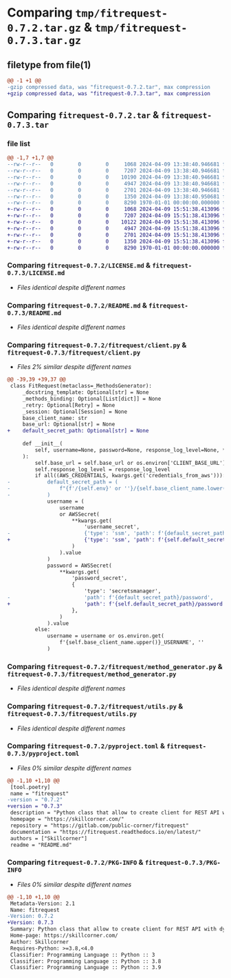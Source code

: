 # Comparing `tmp/fitrequest-0.7.2.tar.gz` & `tmp/fitrequest-0.7.3.tar.gz`

## filetype from file(1)

```diff
@@ -1 +1 @@
-gzip compressed data, was "fitrequest-0.7.2.tar", max compression
+gzip compressed data, was "fitrequest-0.7.3.tar", max compression
```

## Comparing `fitrequest-0.7.2.tar` & `fitrequest-0.7.3.tar`

### file list

```diff
@@ -1,7 +1,7 @@
--rw-r--r--   0        0        0     1068 2024-04-09 13:38:40.946681 fitrequest-0.7.2/LICENSE.md
--rw-r--r--   0        0        0     7207 2024-04-09 13:38:40.946681 fitrequest-0.7.2/README.md
--rw-r--r--   0        0        0    10190 2024-04-09 13:38:40.946681 fitrequest-0.7.2/fitrequest/client.py
--rw-r--r--   0        0        0     4947 2024-04-09 13:38:40.946681 fitrequest-0.7.2/fitrequest/method_generator.py
--rw-r--r--   0        0        0     2701 2024-04-09 13:38:40.946681 fitrequest-0.7.2/fitrequest/utils.py
--rw-r--r--   0        0        0     1350 2024-04-09 13:38:40.950681 fitrequest-0.7.2/pyproject.toml
--rw-r--r--   0        0        0     8290 1970-01-01 00:00:00.000000 fitrequest-0.7.2/PKG-INFO
+-rw-r--r--   0        0        0     1068 2024-04-09 15:51:38.413096 fitrequest-0.7.3/LICENSE.md
+-rw-r--r--   0        0        0     7207 2024-04-09 15:51:38.413096 fitrequest-0.7.3/README.md
+-rw-r--r--   0        0        0    10122 2024-04-09 15:51:38.413096 fitrequest-0.7.3/fitrequest/client.py
+-rw-r--r--   0        0        0     4947 2024-04-09 15:51:38.413096 fitrequest-0.7.3/fitrequest/method_generator.py
+-rw-r--r--   0        0        0     2701 2024-04-09 15:51:38.413096 fitrequest-0.7.3/fitrequest/utils.py
+-rw-r--r--   0        0        0     1350 2024-04-09 15:51:38.413096 fitrequest-0.7.3/pyproject.toml
+-rw-r--r--   0        0        0     8290 1970-01-01 00:00:00.000000 fitrequest-0.7.3/PKG-INFO
```

### Comparing `fitrequest-0.7.2/LICENSE.md` & `fitrequest-0.7.3/LICENSE.md`

 * *Files identical despite different names*

### Comparing `fitrequest-0.7.2/README.md` & `fitrequest-0.7.3/README.md`

 * *Files identical despite different names*

### Comparing `fitrequest-0.7.2/fitrequest/client.py` & `fitrequest-0.7.3/fitrequest/client.py`

 * *Files 2% similar despite different names*

```diff
@@ -39,39 +39,37 @@
 class FitRequest(metaclass=_MethodsGenerator):
     _docstring_template: Optional[str] = None
     _methods_binding: Optional[List[dict]] = None
     _retry: Optional[Retry] = None
     _session: Optional[Session] = None
     base_client_name: str
     base_url: Optional[str] = None
+    default_secret_path: Optional[str] = None
 
     def __init__(
         self, username=None, password=None, response_log_level=None, *args, **kwargs
     ):
         self.base_url = self.base_url or os.environ['CLIENT_BASE_URL']
         self.response_log_level = response_log_level
         if all((AWS_CREDENTIALS, kwargs.get('credentials_from_aws'))):
-            default_secret_path = (
-                f"{f'/{self.env}' or ''}/{self.base_client_name.lower()}"
-            )
             username = (
                 username
                 or AWSSecret(
                     **kwargs.get(
                         'username_secret',
-                        {'type': 'ssm', 'path': f'{default_secret_path}/username'},
+                        {'type': 'ssm', 'path': f'{self.default_secret_path}/username'},
                     )
                 ).value
             )
             password = AWSSecret(
                 **kwargs.get(
                     'password_secret',
                     {
                         'type': 'secretsmanager',
-                        'path': f'{default_secret_path}/password',
+                        'path': f'{self.default_secret_path}/password',
                     },
                 )
             ).value
         else:
             username = username or os.environ.get(
                 f'{self.base_client_name.upper()}_USERNAME', ''
             )
```

### Comparing `fitrequest-0.7.2/fitrequest/method_generator.py` & `fitrequest-0.7.3/fitrequest/method_generator.py`

 * *Files identical despite different names*

### Comparing `fitrequest-0.7.2/fitrequest/utils.py` & `fitrequest-0.7.3/fitrequest/utils.py`

 * *Files identical despite different names*

### Comparing `fitrequest-0.7.2/pyproject.toml` & `fitrequest-0.7.3/pyproject.toml`

 * *Files 0% similar despite different names*

```diff
@@ -1,10 +1,10 @@
 [tool.poetry]
 name = "fitrequest"
-version = "0.7.2"
+version = "0.7.3"
 description = "Python class that allow to create client for REST API with dynamic code generation"
 homepage = "https://skillcorner.com/"
 repository = "https://gitlab.com/public-corner/fitrequest"
 documentation = "https://fitrequest.readthedocs.io/en/latest/"
 authors = ["Skillcorner"]
 readme = "README.md"
```

### Comparing `fitrequest-0.7.2/PKG-INFO` & `fitrequest-0.7.3/PKG-INFO`

 * *Files 0% similar despite different names*

```diff
@@ -1,10 +1,10 @@
 Metadata-Version: 2.1
 Name: fitrequest
-Version: 0.7.2
+Version: 0.7.3
 Summary: Python class that allow to create client for REST API with dynamic code generation
 Home-page: https://skillcorner.com/
 Author: Skillcorner
 Requires-Python: >=3.8,<4.0
 Classifier: Programming Language :: Python :: 3
 Classifier: Programming Language :: Python :: 3.8
 Classifier: Programming Language :: Python :: 3.9
```

